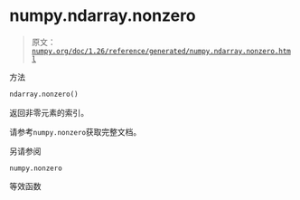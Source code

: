 # numpy.ndarray.nonzero

> 原文：[`numpy.org/doc/1.26/reference/generated/numpy.ndarray.nonzero.html`](https://numpy.org/doc/1.26/reference/generated/numpy.ndarray.nonzero.html)

方法

```py
ndarray.nonzero()
```

返回非零元素的索引。

请参考`numpy.nonzero`获取完整文档。

另请参阅

`numpy.nonzero`

等效函数
